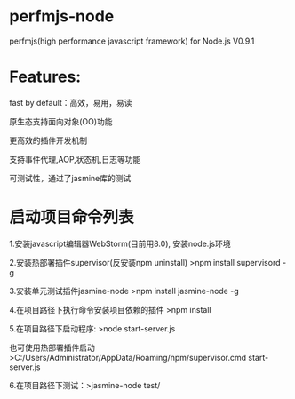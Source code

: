 perfmjs-node
=======
perfmjs(high performance javascript framework) for Node.js  V0.9.1

Features:
=======
fast by default：高效，易用，易读

原生态支持面向对象(OO)功能

更高效的插件开发机制

支持事件代理,AOP,状态机,日志等功能

可测试性，通过了jasmine库的测试

启动项目命令列表
=======
1.安装javascript编辑器WebStorm(目前用8.0), 安装node.js环境

2.安装热部署插件supervisor(反安装npm uninstall)  >npm install supervisord -g

3.安装单元测试插件jasmine-node >npm install jasmine-node -g

4.在项目路径下执行命令安装项目依赖的插件 >npm install

5.在项目路径下启动程序: >node start-server.js

也可使用热部署插件启动　>C:/Users/Administrator/AppData/Roaming/npm/supervisor.cmd start-server.js

6.在项目路径下测试：>jasmine-node test/